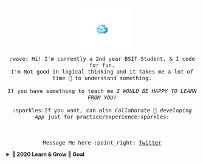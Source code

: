 <p align="center">
  <img src="https://raw.githubusercontent.com/Jervx/Jervx/master/slime_idle_0.gif" width="150px">
  <br><br>
  <samp>
    :wave: Hi! I'm currently a 2nd year BSIT Student, & I code for fun.
    <br> I'm Not good in logical thinking and it takes me a lot of time 🐢 to understand something.
      <br><br>If you have something to teach me <em>I WOULD BE HAPPY TO LEARN FROM YOU!</em>
    <br>
    <br>:sparkles:If you want, can also <em>Collaborate 👯 developing App</em> just for practice/experience:sparkles:<br><br>
    <br><br>Message Me here :point_right: <a href="https://twitter.com/JerbeeParagas">Twitter</a>
  </samp>
</p>
    
<details>
  <summary><b>🔭 2020 Learn & Grow 🌱 Goal</b></summary>
  🌱 - I am currently planning to finish my Java ☕ Calculator and work next on a POS using Java with MySql.<br>🌱 - Next is i will learn more about other algorithms and hopefuly i will do my best to understand it quickly.
  <br><br>. I'm hoping 🙂 that at the end of the year i have some milestone and experience on the application i made.
</details>
<!--
**Jervx/Jervx** is a ✨ _special_ ✨ repository because its `README.md` (this file) appears on your GitHub profile.

Here are some ideas to get you started:

- 🔭 I’m currently working on ...
- 🌱 I’m currently learning ...
- 👯 I’m looking to collaborate on ...
- 🤔 I’m looking for help with ...
- 💬 Ask me about ...
- 📫 How to reach me: ...
- 😄 Pronouns: ...
- ⚡ Fun fact: ...
-->

